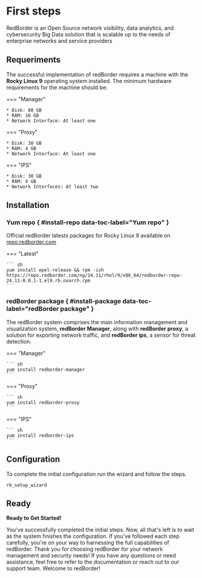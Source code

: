 
# First steps

RedBorder is an Open Source network visibility, data analytics, and cybersecurity Big Data solution that is scalable up to the needs of enterprise networks and service providers

## Requeriments

The successful implementation of redBorder requires a machine with the **Rocky Linux 9** operating system installed. The minimum hardware requirements for the machine should be:

=== "Manager"

    * Disk: 80 GB
    * RAM: 16 GB
    * Network Interface: At least one

=== "Proxy"

    * Disk: 30 GB
    * RAM: 4 GB
    * Network Interface: At least one

=== "IPS"

    * Disk: 30 GB
    * RAM: 4 GB
    * Network Interfaces: At least two

## Installation

### Yum repo { #install-repo data-toc-label="Yum repo" }

Official redBorder latests packages for Rocky Linux 9 available on [repo.redborder.com](https://repo.redborder.com)

=== "Latest"

    ``` sh
    yum install epel-release && rpm -ivh https://repo.redborder.com/ng/24.11/rhel/9/x86_64/redborder-repo-24.11-0.0.1-1.el9.rb.noarch.rpm
    ```

### redBorder package { #install-package data-toc-label="redBorder package" }

The redBorder system comprises the main information management and visualization system, **redBorder Manager**, along with **redBorder proxy**, a solution for exporting network traffic, and **redBorder ips**, a sensor for threat detection.

=== "Manager"

    ``` sh
    yum install redborder-manager
    ```

=== "Proxy"

    ``` sh
    yum install redborder-proxy
    ```

=== "IPS"

    ``` sh
    yum install redborder-ips
    ```

## Configuration

To complete the initial configuration run the wizard and follow the steps.

    rb_setup_wizard

## Ready

**Ready to Get Started!**

You've successfully completed the initial steps. Now, all that's left is to wait as the system finishes the configuration. If you've followed each step carefully, you're on your way to harnessing the full capabilities of redBorder. Thank you for choosing redBorder for your network management and security needs! If you have any questions or need assistance, feel free to refer to the documentation or reach out to our support team. Welcome to redBorder!
